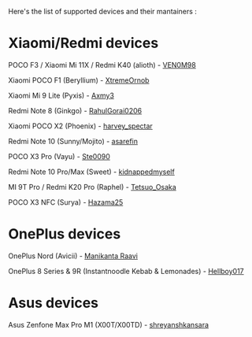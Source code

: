 Here's the list of supported devices and their mantainers :

# Xiaomi/Redmi devices

POCO F3 / Xiaomi Mi 11X / Redmi K40 (alioth) - [VEN0M98](https://t.me/VEN0M98)

Xiaomi POCO F1 (Beryllium) - [XtremeOrnob](https://t.me/XtremeOrnob)

Xiaomi Mi 9 Lite (Pyxis) - [Axmy3](https://t.me/Axmy3)

Redmi Note 8 (Ginkgo) - [RahulGorai0206](https://t.me/RahulGorai0206)

Xiaomi POCO X2 (Phoenix) - [harvey_spectar](https://t.me/harvey_spectar)

Redmi Note 10 (Sunny/Mojito) - [asarefin](https://t.me/asarefin)

POCO X3 Pro (Vayu) - [Ste0090](https://t.me/Ste0090)

Redmi Note 10 Pro/Max (Sweet) - [kidnappedmyself](https://t.me/Kidnappedmyself)

MI 9T Pro / Redmi K20 Pro (Raphel) - [Tetsuo_Osaka](https://t.me/Tetsuo_Osaka)

POCO X3 NFC (Surya) - [Hazama25](https://t.me/Hazama25)


# OnePlus devices

OnePlus Nord (Avicii) - [Manikanta Raavi](https://t.me/AlwaysAngry) 

OnePlus 8 Series & 9R (Instantnoodle Kebab & Lemonades) - [Hellboy017](https://t.me/Hellboy017)

# Asus devices

Asus Zenfone Max Pro M1 (X00T/X00TD) - [shreyanshkansara](https://t.me/shreyanshkansara)
